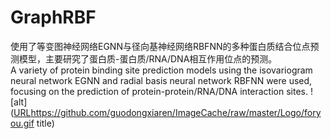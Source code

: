 # GraphRBF
使用了等变图神经网络EGNN与径向基神经网络RBFNN的多种蛋白质结合位点预测模型，主要研究了蛋白质-蛋白质/RNA/DNA相互作用位点的预测。  
A variety of protein binding site prediction models using the isovariogram neural network EGNN and radial basis neural network RBFNN were used, focusing on the prediction of protein-protein/RNA/DNA interaction sites.
![alt]([URL](https://github.com/guodongxiaren/ImageCache/raw/master/Logo/foryou.gif)https://github.com/guodongxiaren/ImageCache/raw/master/Logo/foryou.gif title)
